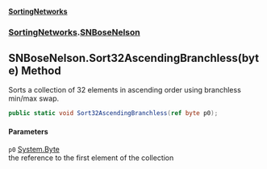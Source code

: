#### [SortingNetworks](./index.md 'index')
### [SortingNetworks](./SortingNetworks.md 'SortingNetworks').[SNBoseNelson](./SortingNetworks-SNBoseNelson.md 'SortingNetworks.SNBoseNelson')
## SNBoseNelson.Sort32AscendingBranchless(byte) Method
Sorts a collection of 32 elements in ascending order using branchless min/max swap.  
```csharp
public static void Sort32AscendingBranchless(ref byte p0);
```
#### Parameters
<a name='SortingNetworks-SNBoseNelson-Sort32AscendingBranchless(byte)-p0'></a>
`p0` [System.Byte](https://docs.microsoft.com/en-us/dotnet/api/System.Byte 'System.Byte')  
the reference to the first element of the collection  
  
